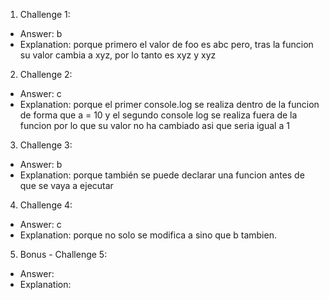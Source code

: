 1. Challenge 1:
  - Answer: b
  - Explanation: porque primero el valor de foo es abc pero, tras la funcion su valor cambia a xyz, por lo tanto es xyz y xyz


2. Challenge 2:
  - Answer: c
  - Explanation: porque el primer console.log se realiza dentro de la funcion de forma que a = 10 y el segundo console log se realiza fuera de la funcion por lo que su valor no ha cambiado asi que seria igual a 1


3. Challenge 3:
  - Answer: b 
  - Explanation: porque también se puede declarar una funcion antes de que se vaya a ejecutar


4. Challenge 4:
  - Answer: c
  - Explanation: porque no solo se modifica a sino que b tambien.


5. Bonus - Challenge 5:
  - Answer:
  - Explanation:
